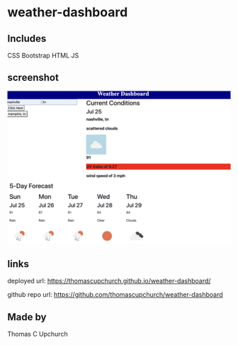 # weather-dashboard

## Includes 
CSS
Bootstrap
HTML
JS

## screenshot
![title](assets/weather-screenshot.png)

## links
deployed url: https://thomascupchurch.github.io/weather-dashboard/

github repo url: https://github.com/thomascupchurch/weather-dashboard

## Made by
Thomas C Upchurch

